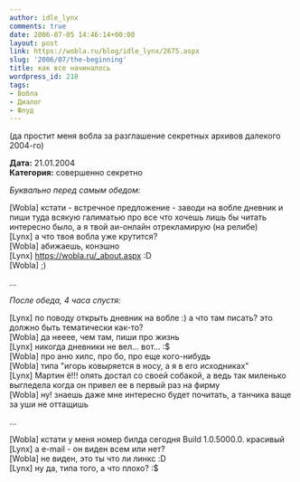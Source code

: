 ```yaml
---
author: idle_lynx
comments: true
date: 2006-07-05 14:46:14+00:00
layout: post
link: https://wobla.ru/blog/idle_lynx/2675.aspx
slug: '2006/07/the-beginning'
title: как все начиналось
wordpress_id: 218
tags:
- Вобла
- Диалог
- Флуд
---
```


(да простит меня вобла за разглашение секретных архивов далекого 2004-го)

**Дата:** 21.01.2004  
**Категория:** совершенно секретно

*Буквально перед самым обедом:*

[Wobla] кстати - встречное предложение - заводи на вобле дневник и пиши туда всякую галиматью про все что хочешь лишь бы читать интересно было, а я твой аи-онлайн отрекламирую (на релибе)  
[Lynx] а что твоя вобла уже крутится?  
[Wobla] абижаешь, конэшно  
[Lynx] https://wobla.ru/_about.aspx :D  
[Wobla] ;)

...

*После обеда, 4 часа спустя:*

[Lynx] по поводу открыть дневник на вобле :) а что там писать? это должно быть тематически как-то?  
[Wobla] да нееее, чем там, пиши про жизнь  
[Lynx] никогда дневники не вел... вот... :$  
[Wobla] про аню хилс, про бо, про еще кого-нибудь  
[Wobla] типа "игорь ковыряется в носу, а я в его исходниках"  
[Lynx] Мартин ё!!! опять достал со своей собакой, а ведь так миленько выгледела когда он привел ее в первый раз на фирму  
[Wobla] ну! знаешь даже мне интересно будет почитать, а танчика ваще за уши не оттащишь

...

[Wobla] кстати у меня номер билда сегодня Build 1.0.5000.0. красивый  
[Lynx] а e-mail - он виден всем или нет?  
[Wobla] не виден, это ты что ли линкс :D  
[Lynx] ну да, типа того, а что плохо? :$
